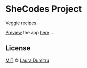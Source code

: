 # SheCodes Project

Veggie recipes.

[Preview] the app [here][preview]…

## License

[MIT] © [Laura Dumitru]

[mit]: LICENSE.md
[laura dumitru]: https://github.com/laura_dumitru
[preview]: https://laura-dumitru.github.io/shecodes-project
